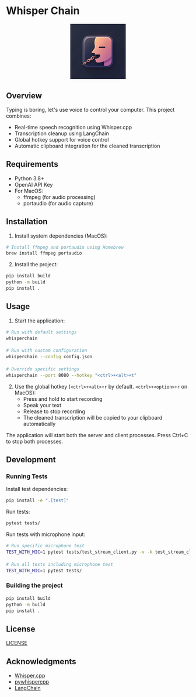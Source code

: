 # Whisper Chain

<p align="center">
  <img src="https://github.com/chrischoy/WhisperChain/raw/main/assets/logo.jpg" width="30%" alt="Whisper Chain Logo" />
</p>

## Overview

Typing is boring, let's use voice to control your computer. This project combines:
- Real-time speech recognition using Whisper.cpp
- Transcription cleanup using LangChain
- Global hotkey support for voice control
- Automatic clipboard integration for the cleaned transcription

## Requirements

- Python 3.8+
- OpenAI API Key
- For MacOS:
  - ffmpeg (for audio processing)
  - portaudio (for audio capture)

## Installation

1. Install system dependencies (MacOS):
```bash
# Install ffmpeg and portaudio using Homebrew
brew install ffmpeg portaudio
```

2. Install the project:

```bash
pip install build
python -m build
pip install .
```

## Usage

1. Start the application:
```bash
# Run with default settings
whisperchain

# Run with custom configuration
whisperchain --config config.json

# Override specific settings
whisperchain --port 8080 --hotkey "<ctrl>+<alt>+t"
```

2. Use the global hotkey (`<ctrl>+<alt>+r` by default. `<ctrl>+<option>+r` on MacOS):
   - Press and hold to start recording
   - Speak your text
   - Release to stop recording
   - The cleaned transcription will be copied to your clipboard automatically

The application will start both the server and client processes. Press Ctrl+C to stop both processes.

## Development

### Running Tests

Install test dependencies:
```bash
pip install -e ".[test]"
```

Run tests:
```bash
pytest tests/
```

Run tests with microphone input:
```bash
# Run specific microphone test
TEST_WITH_MIC=1 pytest tests/test_stream_client.py -v -k test_stream_client_with_real_mic

# Run all tests including microphone test
TEST_WITH_MIC=1 pytest tests/
```

### Building the project

```bash
pip install build
python -m build
pip install .
```

## License

[LICENSE](LICENSE)

## Acknowledgments

- [Whisper.cpp](https://github.com/ggerganov/whisper.cpp)
- [pywhispercpp](https://github.com/absadiki/pywhispercpp.git)
- [LangChain](https://github.com/langchain-ai/langchain)
